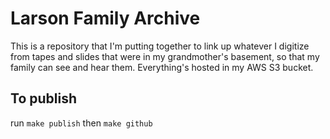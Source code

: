 # Larson Family Archive

This is a repository that I'm putting together to link up whatever I digitize
from tapes and slides that were in my grandmother's basement, so that my family
can see and hear them. Everything's hosted in my AWS S3 bucket.

## To publish

run `make publish` then `make github`
